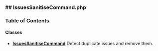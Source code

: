 



### ## IssuesSanitiseCommand.php













### Table of Contents




#### Classes
- **[IssuesSanitiseCommand](../classes/Drupal-contrib-tracker-Command-IssuesSanitiseCommand.md)**
  Detect duplicate issues and remove them.














